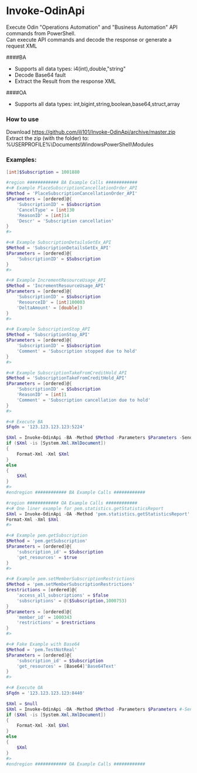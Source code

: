 # Invoke-OdinApi
Execute Odin "Operations Automation" and "Business Automation" API commands from PowerShell.<br>
Can execute API commands and decode the response or generate a request XML

####BA
* Supports all data types: i4(int),double,"string"
* Decode Base64 fault
* Extract the Result from the response XML 

####OA
* Supports all data types: int,bigint,string,boolean,base64,struct,array

### How to use
Download https://github.com/ili101/Invoke-OdinApi/archive/master.zip
Extract the zip (with the folder) to: %USERPROFILE%\Documents\WindowsPowerShell\Modules

### Examples:
```powershell
[int]$Subscription = 1001880

#region ############ BA Example Calls ############
#<# Example PlaceSubscriptionCancellationOrder_API
$Method = 'PlaceSubscriptionCancellationOrder_API'
$Parameters = [ordered]@{
    'SubscriptionID' = $Subscription
    'CancelType' = [int]30
    'ReasonID' = [int]14
    'Descr' = 'Subscription cancellation'
}
#>

#<# Example SubscriptionDetailsGetEx_API
$Method = 'SubscriptionDetailsGetEx_API'
$Parameters = [ordered]@{
    'SubscriptionID' = $Subscription
}
#>

#<# Example IncrementResourceUsage_API
$Method = 'IncrementResourceUsage_API'
$Parameters = [ordered]@{
    'SubscriptionID' = $Subscription
    'ResourceID' = [int]100003
    'DeltaAmount' = [double]3
}
#>

#<# Example SubscriptionStop_API
$Method = 'SubscriptionStop_API'
$Parameters = [ordered]@{
    'SubscriptionID' = $Subscription
    'Comment' = 'Subscription stopped due to hold'
}
#>

#<# Example SubscriptionTakeFromCreditHold_API
$Method = 'SubscriptionTakeFromCreditHold_API'
$Parameters = [ordered]@{
    'SubscriptionID' = $Subscription
    'ReasonID' = [int]1
    'Comment' = 'Subscription cancellation due to hold'
}
#>

#<# Execute BA
$Fqdn = '123.123.123.123:5224'

$Xml = Invoke-OdinApi -BA -Method $Method -Parameters $Parameters -SendTo $Fqdn 
if ($Xml -is [System.Xml.XmlDocument])
{
    Format-Xml -Xml $Xml
}
else
{
    $Xml
}
#>
#endregion ############ BA Example Calls ############

#region ############ OA Example Calls ############
#<# One liner example for pem.statistics.getStatisticsReport
$Xml = Invoke-OdinApi -OA -Method 'pem.statistics.getStatisticsReport' -Parameters @{reports=@(@{name='poaVersion'; value='0'})} -SendTo '123.123.123.123:8440'
Format-Xml -Xml $Xml
#>

#<# Example pem.getSubscription
$Method = 'pem.getSubscription'
$Parameters = [ordered]@{
    'subscription_id' = $Subscription
    'get_resources' = $true
}
#>

#<# Example pem.setMemberSubscriptionRestrictions
$Method = 'pem.setMemberSubscriptionRestrictions'
$restrictions = [ordered]@{
    'access_all_subscriptions' = $false
    'subscriptions' = @($Subscription,1000753)
}
$Parameters = [ordered]@{
    'member_id' = 1000343
    'restrictions' = $restrictions
}
#>

#<# Fake Example with Base64
$Method = 'pem.TestNotReal'
$Parameters = [ordered]@{
    'subscription_id' = $Subscription
    'get_resources' = [Base64]'Base64Text'
}
#>

#<# Execute OA
$Fqdn = '123.123.123.123:8440'

$Xml = $null
$Xml = Invoke-OdinApi -OA -Method $Method -Parameters $Parameters #-SendTo $Fqdn #-Verbose
if ($Xml -is [System.Xml.XmlDocument])
{
    Format-Xml -Xml $Xml
}
else
{
    $Xml
}
#>
#endregion ############ OA Example Calls ############
```